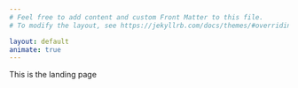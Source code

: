 ```yaml
---
# Feel free to add content and custom Front Matter to this file.
# To modify the layout, see https://jekyllrb.com/docs/themes/#overriding-theme-defaults

layout: default
animate: true
---
```


This is the landing page
